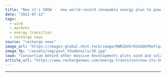 ```yaml
---
title: "Now it's 50GW -  new world-record renewable energy plan to power green hydrogen"
date: "2021-07-13"
tags: 
  - wind
  - markets
  - energy transition
  - recharge news
source: "recharge news"
image_url: "https://images-global.nhst.tech/image/RWRZUUhrR2d4QUFReFlqaG9RUmNRdGpHZGJrd0RsSzFTMFgwd0VkeUo0dz0=/nhst/binary/787713a2603f562f4a96b881af69cf20"
image_fp: "/assets/img/post_thumbnails/30.jpg"
lead: "Consortium behind other massive developments plots wind and solar-based green fuels production in Western Australia"
article_url: "https://www.rechargenews.com/energy-transition/now-its-50gw-new-world-record-renewable-energy-plan-to-power-green-hydrogen/2-1-1039205"
---
```


---
